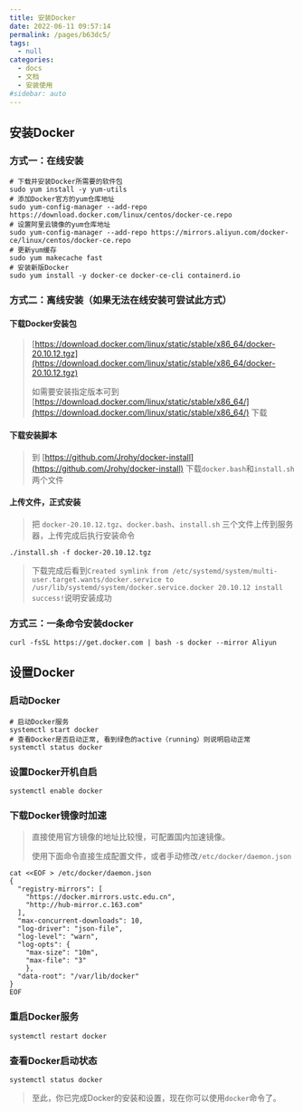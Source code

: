 ```yaml
---
title: 安装Docker
date: 2022-06-11 09:57:14
permalink: /pages/b63dc5/
tags: 
  - null
categories: 
  - docs
  - 文档
  - 安装使用
#sidebar: auto
---
```


## 安装Docker

### 方式一：在线安装
```
# 下载并安装Docker所需要的软件包
sudo yum install -y yum-utils
# 添加Docker官方的yum仓库地址
sudo yum-config-manager --add-repo https://download.docker.com/linux/centos/docker-ce.repo
# 设置阿里云镜像的yum仓库地址
sudo yum-config-manager --add-repo https://mirrors.aliyun.com/docker-ce/linux/centos/docker-ce.repo
# 更新yum缓存
sudo yum makecache fast
# 安装新版Docker
sudo yum install -y docker-ce docker-ce-cli containerd.io
```

### 方式二：离线安装（如果无法在线安装可尝试此方式）

#### 下载Docker安装包

> [https://download.docker.com/linux/static/stable/x86_64/docker-20.10.12.tgz](https://download.docker.com/linux/static/stable/x86_64/docker-20.10.12.tgz)
>
> 如需要安装指定版本可到 [https://download.docker.com/linux/static/stable/x86_64/](https://download.docker.com/linux/static/stable/x86_64/) 下载

#### 下载安装脚本

> 到 [https://github.com/Jrohy/docker-install](https://github.com/Jrohy/docker-install) 下载`docker.bash`和`install.sh`两个文件

#### 上传文件，正式安装

> 把 `docker-20.10.12.tgz`、`docker.bash`、`install.sh` 三个文件上传到服务器，上传完成后执行安装命令
```
./install.sh -f docker-20.10.12.tgz
```
> 下载完成后看到`Created symlink from /etc/systemd/system/multi-user.target.wants/docker.service to /usr/lib/systemd/system/docker.service.docker 20.10.12 install success!`说明安装成功

### 方式三：一条命令安装docker

```shell
curl -fsSL https://get.docker.com | bash -s docker --mirror Aliyun
```

## 设置Docker

### 启动Docker

```
# 启动Docker服务
systemctl start docker
# 查看Docker是否启动正常, 看到绿色的active（running）则说明启动正常
systemctl status docker
```

### 设置Docker开机自启

```
systemctl enable docker
```

### 下载Docker镜像时加速

> 直接使用官方镜像的地址比较慢，可配置国内加速镜像。
>
> 使用下面命令直接生成配置文件，或者手动修改`/etc/docker/daemon.json`
```
cat <<EOF > /etc/docker/daemon.json
{
  "registry-mirrors": [
    "https://docker.mirrors.ustc.edu.cn",
    "http://hub-mirror.c.163.com"
  ],
  "max-concurrent-downloads": 10,
  "log-driver": "json-file",
  "log-level": "warn",
  "log-opts": {
    "max-size": "10m",
    "max-file": "3"
    },
  "data-root": "/var/lib/docker"
}
EOF
```

### 重启Docker服务
```
systemctl restart docker
```

### 查看Docker启动状态
```
systemctl status docker
```

> 至此，你已完成Docker的安装和设置，现在你可以使用`docker`命令了。